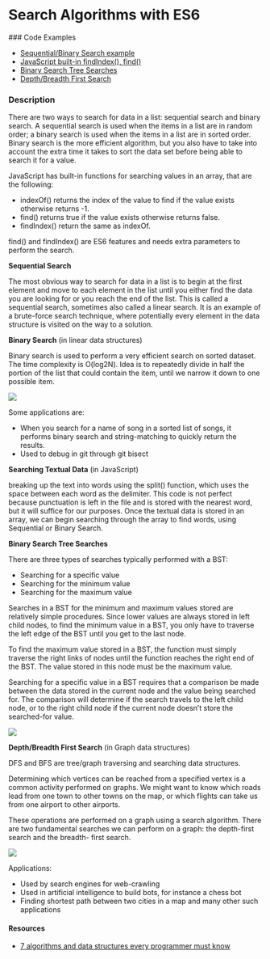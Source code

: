 # Search Algorithms with ES6

### Code Examples

- [Sequential/Binary Search example](./search-module.js)
- [JavaScript built-in findIndex(), find()](../03-chapter-List.js)
- [Binary Search Tree Searches](../10-chapter-Binary-Trees.js)
- [Depth/Breadth First Search](../11-chapter-2-adjecency-list-Graphs.js)

### Description

There are two ways to search for data in a list: sequential search and binary search. A sequential search is used when the items in a list are in random order; a binary search is used when the items in a list are in sorted order. Binary search is the more efficient algorithm, but you also have to take into account the extra time it takes to sort the data set before being able to search it for a value.

JavaScript has built-in functions for searching values in an array, that are the following:

- indexOf() returns the index of the value to find if the value exists otherwise returns -1.
- find() returns true if the value exists otherwise returns false.
- findIndex() return the same as indexOf.

find() and findIndex() are ES6 features and needs extra parameters to perform the search.

**Sequential Search**

The most obvious way to search for data in a list is to begin at the first element and move to each element in the list until you either find the data you are looking for or you reach the end of the list. This is called a sequential search, sometimes also called a linear search. It is an example of a brute-force search technique, where potentially every element in the data structure is visited on the way to a solution.

**Binary Search** (in linear data structures)

Binary search is used to perform a very efficient search on sorted dataset. The time complexity is O(log2N). Idea is to repeatedly divide in half the portion of the list that could contain the item, until we narrow it down to one possible item.

![](https://blog.penjee.com/wp-content/uploads/2015/04/binary-and-linear-search-animations.gif)

Some applications are:

- When you search for a name of song in a sorted list of songs, it performs binary search and string-matching to quickly return the results.
- Used to debug in git through git bisect

**Searching Textual Data** (in JavaScript)

breaking up the text into words using the split() function, which uses the space between each word as the delimiter. This code is not perfect because punctuation is left in the file and is stored with the nearest word, but it will suffice for our purposes. Once the textual data is stored in an array, we can begin searching through the array to find words, using Sequential or Binary Search.


**Binary Search Tree Searches**

There are three types of searches typically performed with a BST:

- Searching for a specific value
- Searching for the minimum value
- Searching for the maximum value

Searches in a BST for the minimum and maximum values stored are relatively simple procedures. Since lower values are always stored in left child nodes, to find the minimum value in a BST, you only have to traverse the left edge of the BST until you get to the last node.

To find the maximum value stored in a BST, the function must simply traverse the right links of nodes until the function reaches the right end of the BST. The value stored in this node must be the maximum value.

Searching for a specific value in a BST requires that a comparison be made between the data stored in the current node and the value being searched for. The comparison will determine if the search travels to the left child node, or to the right child node if the current node doesn’t store the searched-for value.

![](https://blog.penjee.com/wp-content/uploads/2015/11/binary-search-tree-sorted-array-animation.gif)

**Depth/Breadth First Search** (in Graph data structures)

DFS and BFS are tree/graph traversing and searching data structures.

Determining which vertices can be reached from a specified vertex is a common activity performed on graphs. We might want to know which roads lead from one town to other towns on the map, or which flights can take us from one airport to other airports.

These operations are performed on a graph using a search algorithm. There are two fundamental searches we can perform on a graph: the depth-first search and the breadth- first search.

![](https://i2.wp.com/codingsec.net/wp-content/uploads/2016/03/dfs-bfs-codingsec.gif)

Applications:

- Used by search engines for web-crawling
- Used in artificial intelligence to build bots, for instance a chess bot
- Finding shortest path between two cities in a map and many other such applications


#### Resources

- [7 algorithms and data structures every programmer must know](https://codingsec.net/2016/03/7-algorithms-data-structures-every-programmer/)
